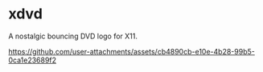 # xdvd

A nostalgic bouncing DVD logo for X11.

https://github.com/user-attachments/assets/cb4890cb-e10e-4b28-99b5-0ca1e23689f2
